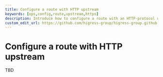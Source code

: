 ```yaml
---
title: Configure a route with HTTP upstream
keywords: [ops,config,route,upstream,https]
description: Introduce how to configure a route with an HTTP-protocol upstream
custom_edit_url: https://github.com/higress-group/higress-group.github.io/blob/main/i18n/en-us/docusaurus-plugin-content-docs/current/ops/config/https-upstream.md
---
```


# Configure a route with HTTP upstream

TBD
